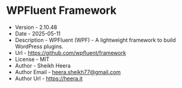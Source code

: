 # WPFluent Framework

- Version - 2.10.48
- Date - 2025-05-11
- Description - WPFluent (WPF) - A lightweight framework to build WordPress plugins.
- Url - https://github.com/wpfluent/framework
- License - MIT
- Author - Sheikh Heera
- Author Email - heera.sheikh77@gmail.com
- Author Url - https://heera.it

